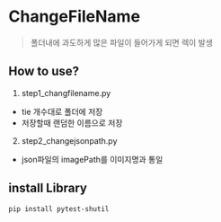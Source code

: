 # ChangeFileName
> 폴더내에 과도하게 많은 파일이 들어가게 되면 렉이 발생

## How to use?
1. step1_changfilename.py
- tie 개수대로 폴더에 저장
- 저장할때 랜덤한 이름으로 저장 
2. step2_changejsonpath.py
- json파일의 imagePath를 이미지명과 통일

## install Library
```
pip install pytest-shutil
```